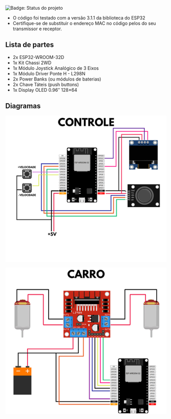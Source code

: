 ![Badge: Status do projeto](https://img.shields.io/badge/status-em%20desenvolvimento-yellow)

- O código foi testado com a versão 3.1.1 da biblioteca do ESP32
- Certifique-se de substituir o endereço MAC no código pelos do seu transmissor e receptor.

## Lista de partes

- 2x ESP32-WROOM-32D
- 1x Kit Chassi 2WD
- 1x Módulo Joystick Analógico de 3 Eixos
- 1x Módulo Driver Ponte H - L298N
- 2x Power Banks (ou módulos de baterias)
- 2x Chave Táteis (push buttons)
- 1x Display OLED 0.96″ 128×64

## Diagramas
<p align="center">
    <img src="Imagens/CONTROLE.png" alt="drawing" width="550"/>
</p>

<p align="center">
    <img src="Imagens/CARRO.png" alt="drawing" width="550"/>
</p>